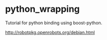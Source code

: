 # python_wrapping

Tutorial for python binding using boost-python.


http://robotpkg.openrobots.org/debian.html
